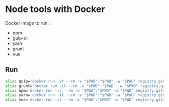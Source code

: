 # Node tools with Docker

Docker image to run :
- npm
- gulp-cli
- yarn
- grunt
- vue


## Run

```bash
alias gulp='docker run -it --rm -v "$PWD":"$PWD" -w "$PWD" registry.gitlab.com/rafache/docker/node-cli:master gulp'
alias grunt='docker run -it --rm -v "$PWD":"$PWD" -w "$PWD" registry.gitlab.com/rafache/docker/node-cli:master grunt'
alias npm='docker run -it --rm -v "$PWD":"$PWD" -w "$PWD" registry.gitlab.com/rafache/docker/node-cli:master npm'
alias yarn='docker run -it --rm -v "$PWD":"$PWD" -w "$PWD" registry.gitlab.com/rafache/docker/node-cli:master yarn'
alias vue='docker run -it --rm -v "$PWD":"$PWD" -w "$PWD" registry.gitlab.com/rafache/docker/node-cli:master vue'
```